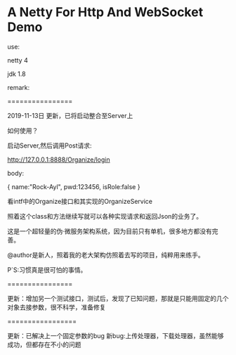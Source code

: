 # A Netty For Http And WebSocket Demo

use:

netty 4

jdk 1.8

remark:

================

2019-11-13日 更新，已将启动整合至Server上

如何使用？

启动Server,然后调用Post请求:

http://127.0.0.1:8888/Organize/login

body:

{
	name:"Rock-Ayl",
	pwd:123456,
	isRole:false
}

看intf中的Organize接口和其实现的OrganizeService

照着这个class和方法继续写就可以各种实现请求和返回Json的业务了。

这是一个超轻量的伪·微服务架构系统，因为目前只有单机，很多地方都没有完善。

@author是新人，照着我的老大架构仿照着去写的项目，纯粹用来练手。

P`S:习惯真是很可怕的事情。

================

更新：增加另一个测试接口，测试后，发现了已知问题，那就是只能用固定的几个对象去接参数，很不科学，准备修复

=================

更新：已解决上一个固定参数的bug
新bug:上传处理器，下载处理器，虽然能够成功，但都存在不小的问题